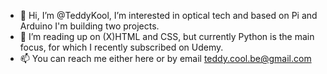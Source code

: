 - 👋 Hi, I’m @TeddyKool, I’m interested in optical tech and based on Pi and Arduino I'm building two projects.
- 🌱 I’m reading up on (X)HTML and CSS, but currently Python is the main focus, for which I recently subscribed on Udemy.
- 📫 You can reach me either here or by email teddy.cool.be@gmail.com

